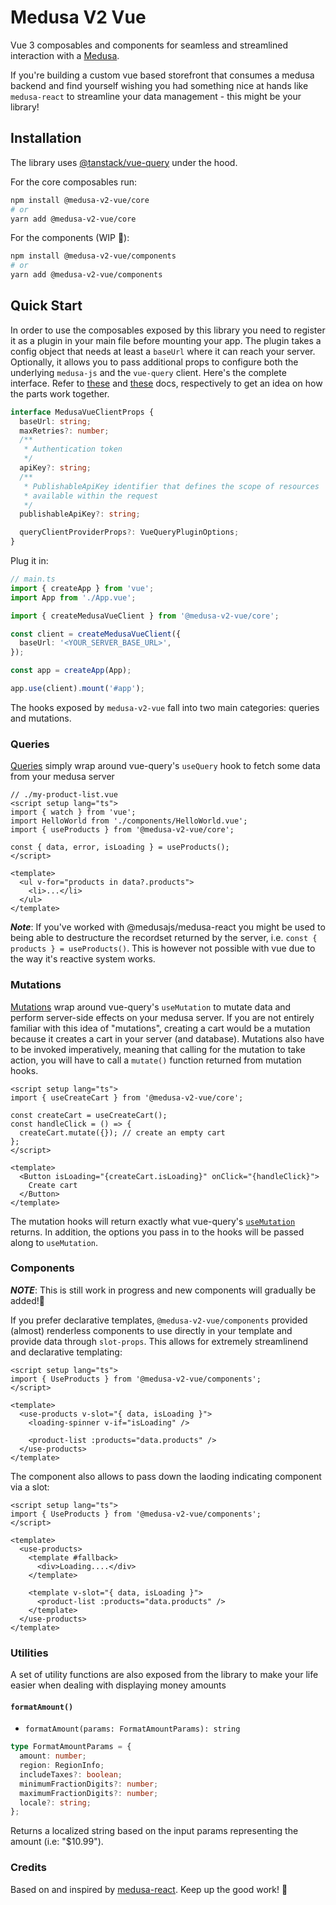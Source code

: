# Medusa V2 Vue

Vue 3 composables and components for seamless and streamlined interaction with a [Medusa](https://github.com/medusajs/medusa).

If you're building a custom vue based storefront that consumes a medusa backend and find yourself wishing you had something nice at hands like `medusa-react` to streamline your data management - this might be your library!

## Installation

The library uses [@tanstack/vue-query](https://tanstack.com/query/v4/docs/vue/overview) under the hood.

For the core composables run:

```bash
npm install @medusa-v2-vue/core
# or
yarn add @medusa-v2-vue/core
```

For the components (WIP :construction_worker:):

```bash
npm install @medusa-v2-vue/components
# or
yarn add @medusa-v2-vue/components
```

## Quick Start

In order to use the composables exposed by this library you need to register it as a plugin in your main file before mounting your app. The plugin takes a config object that needs at least a `baseUrl` where it can reach your server. Optionally, it allows you to pass additional props to configure both the underlying `medusa-js` and the `vue-query` client. Here's the complete interface. Refer to [these](https://docs.medusajs.com/js-client/overview/) and [these](https://tanstack.com/query/v4/docs/vue/overview) docs, respectively to get an idea on how the parts work together.

```ts
interface MedusaVueClientProps {
  baseUrl: string;
  maxRetries?: number;
  /**
   * Authentication token
   */
  apiKey?: string;
  /**
   * PublishableApiKey identifier that defines the scope of resources
   * available within the request
   */
  publishableApiKey?: string;

  queryClientProviderProps?: VueQueryPluginOptions;
}
```

Plug it in:

```ts
// main.ts
import { createApp } from 'vue';
import App from './App.vue';

import { createMedusaVueClient } from '@medusa-v2-vue/core';

const client = createMedusaVueClient({
  baseUrl: '<YOUR_SERVER_BASE_URL>',
});

const app = createApp(App);

app.use(client).mount('#app');
```

The hooks exposed by `medusa-v2-vue` fall into two main categories: queries and mutations.

### Queries

[Queries](https://tanstack.com/query/v4/docs/vue/guides/queries) simply wrap around vue-query's `useQuery` hook to fetch some data from your medusa server

```vue
// ./my-product-list.vue
<script setup lang="ts">
import { watch } from 'vue';
import HelloWorld from './components/HelloWorld.vue';
import { useProducts } from '@medusa-v2-vue/core';

const { data, error, isLoading } = useProducts();
</script>

<template>
  <ul v-for="products in data?.products">
    <li>...</li>
  </ul>
</template>
```

**_Note_**: If you've worked with @medusajs/medusa-react you might be used to being able to destructure the recordset returned by the server, i.e. `const { products } = useProducts()`. This is however not possible with vue due to the way it's reactive system works.

### Mutations

[Mutations](https://react-query.tanstack.com/guides/mutations#_top) wrap around vue-query's `useMutation` to mutate data and perform server-side effects on your medusa server. If you are not entirely familiar with this idea of "mutations", creating a cart would be a mutation because it creates a cart in your server (and database). Mutations also have to be invoked imperatively, meaning that calling for the mutation to take action, you will have to call a `mutate()` function returned from mutation hooks.

```vue
<script setup lang="ts">
import { useCreateCart } from '@medusa-v2-vue/core';

const createCart = useCreateCart();
const handleClick = () => {
  createCart.mutate({}); // create an empty cart
};
</script>

<template>
  <Button isLoading="{createCart.isLoading}" onClick="{handleClick}">
    Create cart
  </Button>
</template>
```

The mutation hooks will return exactly what vue-query's [`useMutation`](https://tanstack.com/query/v4/docs/vue/guides/mutations) returns. In addition, the options you pass in to the hooks will be passed along to `useMutation`.

### Components

**_NOTE_**: This is still work in progress and new components will gradually be added!:construction_worker:

If you prefer declarative templates, `@medusa-v2-vue/components` provided (almost) renderless components to use directly in your template and provide data through `slot-props`. This allows for extremely streamlinend and declarative templating:

```vue
<script setup lang="ts">
import { UseProducts } from '@medusa-v2-vue/components';
</script>

<template>
  <use-products v-slot="{ data, isLoading }">
    <loading-spinner v-if="isLoading" />

    <product-list :products="data.products" />
  </use-products>
</template>
```

The component also allows to pass down the laoding indicating component via a slot:

```vue
<script setup lang="ts">
import { UseProducts } from '@medusa-v2-vue/components';
</script>

<template>
  <use-products>
    <template #fallback>
      <div>Loading....</div>
    </template>

    <template v-slot="{ data, isLoading }">
      <product-list :products="data.products" />
    </template>
  </use-products>
</template>
```

### Utilities

A set of utility functions are also exposed from the library to make your life easier when dealing with displaying money amounts

#### `formatAmount()`

- `formatAmount(params: FormatAmountParams): string`

```typescript
type FormatAmountParams = {
  amount: number;
  region: RegionInfo;
  includeTaxes?: boolean;
  minimumFractionDigits?: number;
  maximumFractionDigits?: number;
  locale?: string;
};
```

Returns a localized string based on the input params representing the amount (i.e: "$10.99").

### Credits

Based on and inspired by [medusa-react](https://www.npmjs.com/package/medusa-react).
Keep up the good work! :beers:

